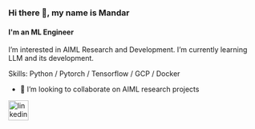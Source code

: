 ### Hi there 👋, my name is Mandar 
#### I'm an ML Engineer
I’m interested in AIML Research and Development. I’m currently learning LLM and its development.  

Skills: Python / Pytorch / Tensorflow / GCP / Docker 

- 👯 I’m looking to collaborate on AIML research projects 


[<img src='https://cdn.jsdelivr.net/npm/simple-icons@3.0.1/icons/linkedin.svg' alt='linkedin' height='40'>](https://www.linkedin.com/in/https://www.linkedin.com/in/mandar-parab-11560974//)  

